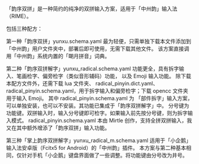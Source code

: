 
「韵序双拼」是一种简约的纯净的双拼输入方案，适用于「中州韵」输入法（RIME）。

包括三种配方：

第一种「韵序双拼」yunxu.schema.yaml 最为轻便，只需单独下载本文件添加到「中州韵」用户文件夹中，部署后即可使用，无需下载其他文件。
    该方案直接调用「中州韵」系统内置的「朙月拼音」词典。
    
第二种「韵序双拼解字」yunxu_radical.schema.yaml 功能更全，具有拆字输入、笔画检字、偏旁检字（类似音形辅码）功能， 以及 Emoji 输入功能。
    除下载本配方文件外，还需下载 lua 文件夹、 radical_pinyin.dict.yaml、radical_pinyin.schema.yaml，用于拆字输入和偏旁检字；下载 opencc 文件夹用于输入 Emoji。
    其中 radical_pinyin.schema.yaml 为 「部件拆字」输入方案，可以单独安装，也可以不安装。其功能已集成于「韵序双拼解字」中。
    分号键为功能键。双拼输入时，输入分号键即可检字。如果输入前先按分号键，则为拆字输入模式。
    radical_pinyin.schema.yaml 本由 Mirtle 创作，支持全拼双拼输入，我又在其中额外增添了「韵序双拼」输入功能。
    
第三种「掌上韵序双拼解字」yunxu_radical_m.schema.yaml 适用于「小企鹅」输入法安卓版（Fcitx5 for Android）的「中州韵」插件。
    本方案与第二种基本相同，仅针对手机「小企鹅」键盘界面做了一些调整。将功能键由分号改为井号。
    
